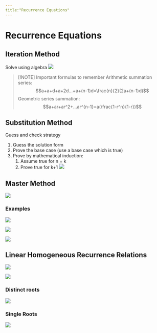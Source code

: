 ```yaml
---
title:"Recurrence Equations"
---
```

# Recurrence Equations
## Iteration Method
Solve using algebra
![](https://i.imgur.com/Ihhdwp7.png)

> [!NOTE] Important formulas to remember
> Arithmetic summation series: 
> $$a+a+d+a+2d...+a+(n-1)d=\frac{n}{2}(2a+(n-1)d)$$
> Geometric series summation:
> $$a+ar+ar^2+...ar^{n-1}=a(\frac{1-r^n}{1-r})$$

## Substitution Method
Guess and check strategy
1. Guess the solution form 
2. Prove the base case (use a base case which is true)
3. Prove by mathematical induction:
	1. Assume true for n = k
	2. Prove true for k+1
![](https://i.imgur.com/mAsUbxb.png)

## Master Method
![](https://i.imgur.com/fxJmBZY.png)

### Examples
![](https://i.imgur.com/p9H4sLx.png)

![](https://i.imgur.com/6oXy3sh.png)

![](https://i.imgur.com/ZvPZsLt.png)

## Linear Homogeneous Recurrence Relations
![](https://i.imgur.com/q45S1fq.png)

![](https://i.imgur.com/wUYstsO.png)

### Distinct roots
![](https://i.imgur.com/oQccw01.png)

### Single Roots
![](https://i.imgur.com/5dkIRU3.png)
